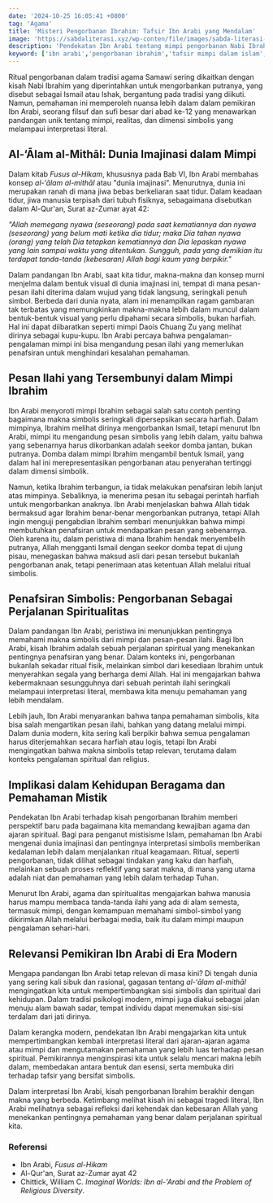 ```yaml
---
date: '2024-10-25 16:05:41 +0800'
tag: 'Agama'
title: 'Misteri Pengorbanan Ibrahim: Tafsir Ibn Arabi yang Mendalam'
image: 'https://sabdaliterasi.xyz/wp-conten/file/images/sabda-literasi-misteri-pengorbanan-ibrahim-tafsir-ibn-arabi-yang-mendalam.jpg'
description: 'Pendekatan Ibn Arabi tentang mimpi pengorbanan Nabi Ibrahim menjelaskan pentingnya penafsiran simbolis. Ini adalah pandangan spiritual yang mendalam.'
keyword: ['ibn arabi','pengorbanan ibrahim','tafsir mimpi dalam islam','kisah nabi ibrahim','makna pengorbanan dalam agama samawi','filsafat islam','sufi dan mistisisme']
---
```

<p>Ritual pengorbanan dalam tradisi agama Samawi sering dikaitkan dengan kisah Nabi Ibrahim yang diperintahkan untuk mengorbankan putranya, yang disebut sebagai Ismail atau Ishak, bergantung pada tradisi yang diikuti. Namun, pemahaman ini memperoleh nuansa lebih dalam dalam pemikiran Ibn Arabi, seorang filsuf dan sufi besar dari abad ke-12 yang menawarkan pandangan unik tentang mimpi, realitas, dan dimensi simbolis yang melampaui interpretasi literal.</p><h2>Al-‘Ālam al-Mithāl: Dunia Imajinasi dalam Mimpi</h2><p>Dalam kitab <em>Fusus al-Hikam</em>, khususnya pada Bab VI, Ibn Arabi membahas konsep <em>al-‘ālam al-mithāl</em> atau "dunia imajinasi". Menurutnya, dunia ini merupakan ranah di mana jiwa bebas berkeliaran saat tidur. Dalam keadaan tidur, jiwa manusia terpisah dari tubuh fisiknya, sebagaimana disebutkan dalam Al-Qur'an, Surat az-Zumar ayat 42:</p><p><em>"Allah memegang nyawa (seseorang) pada saat kematiannya dan nyawa (seseorang) yang belum mati ketika dia tidur; maka Dia tahan nyawa (orang) yang telah Dia tetapkan kematiannya dan Dia lepaskan nyawa yang lain sampai waktu yang ditentukan. Sungguh, pada yang demikian itu terdapat tanda-tanda (kebesaran) Allah bagi kaum yang berpikir."</em></p><p>Dalam pandangan Ibn Arabi, saat kita tidur, makna-makna dan konsep murni menjelma dalam bentuk visual di dunia imajinasi ini, tempat di mana pesan-pesan ilahi diterima dalam wujud yang tidak langsung, seringkali penuh simbol. Berbeda dari dunia nyata, alam ini menampilkan ragam gambaran tak terbatas yang memungkinkan makna-makna lebih dalam muncul dalam bentuk-bentuk visual yang perlu dipahami secara simbolis, bukan harfiah. Hal ini dapat diibaratkan seperti mimpi Daois Chuang Zu yang melihat dirinya sebagai kupu-kupu. Ibn Arabi percaya bahwa pengalaman-pengalaman mimpi ini bisa mengandung pesan ilahi yang memerlukan penafsiran untuk menghindari kesalahan pemahaman.</p><h2>Pesan Ilahi yang Tersembunyi dalam Mimpi Ibrahim</h2><p>Ibn Arabi menyoroti mimpi Ibrahim sebagai salah satu contoh penting bagaimana makna simbolis seringkali dipersepsikan secara harfiah. Dalam mimpinya, Ibrahim melihat dirinya mengorbankan Ismail, tetapi menurut Ibn Arabi, mimpi itu mengandung pesan simbolis yang lebih dalam, yaitu bahwa yang sebenarnya harus dikorbankan adalah seekor domba jantan, bukan putranya. Domba dalam mimpi Ibrahim mengambil bentuk Ismail, yang dalam hal ini merepresentasikan pengorbanan atau penyerahan tertinggi dalam dimensi simbolik.</p><p>Namun, ketika Ibrahim terbangun, ia tidak melakukan penafsiran lebih lanjut atas mimpinya. Sebaliknya, ia menerima pesan itu sebagai perintah harfiah untuk mengorbankan anaknya. Ibn Arabi menjelaskan bahwa Allah tidak bermaksud agar Ibrahim benar-benar mengorbankan putranya, tetapi Allah ingin menguji pengabdian Ibrahim sembari menunjukkan bahwa mimpi membutuhkan penafsiran untuk mendapatkan pesan yang sebenarnya. Oleh karena itu, dalam peristiwa di mana Ibrahim hendak menyembelih putranya, Allah mengganti Ismail dengan seekor domba tepat di ujung pisau, menegaskan bahwa maksud asli dari pesan tersebut bukanlah pengorbanan anak, tetapi penerimaan atas ketentuan Allah melalui ritual simbolis.</p><h2>Penafsiran Simbolis: Pengorbanan Sebagai Perjalanan Spiritualitas</h2><p>Dalam pandangan Ibn Arabi, peristiwa ini menunjukkan pentingnya memahami makna simbolis dari mimpi dan pesan-pesan ilahi. Bagi Ibn Arabi, kisah Ibrahim adalah sebuah perjalanan spiritual yang menekankan pentingnya penafsiran yang benar. Dalam konteks ini, pengorbanan bukanlah sekadar ritual fisik, melainkan simbol dari kesediaan Ibrahim untuk menyerahkan segala yang berharga demi Allah. Hal ini mengajarkan bahwa kebermaknaan sesungguhnya dari sebuah perintah ilahi seringkali melampaui interpretasi literal, membawa kita menuju pemahaman yang lebih mendalam.</p><p>Lebih jauh, Ibn Arabi menyarankan bahwa tanpa pemahaman simbolis, kita bisa salah mengartikan pesan ilahi, bahkan yang datang melalui mimpi. Dalam dunia modern, kita sering kali berpikir bahwa semua pengalaman harus diterjemahkan secara harfiah atau logis, tetapi Ibn Arabi mengingatkan bahwa makna simbolis tetap relevan, terutama dalam konteks pengalaman spiritual dan religius.</p><h2>Implikasi dalam Kehidupan Beragama dan Pemahaman Mistik</h2><p>Pendekatan Ibn Arabi terhadap kisah pengorbanan Ibrahim memberi perspektif baru pada bagaimana kita memandang kewajiban agama dan ajaran spiritual. Bagi para penganut mistisisme Islam, pemahaman Ibn Arabi mengenai dunia imajinasi dan pentingnya interpretasi simbolis memberikan kedalaman lebih dalam menjalankan ritual keagamaan. Ritual, seperti pengorbanan, tidak dilihat sebagai tindakan yang kaku dan harfiah, melainkan sebuah proses reflektif yang sarat makna, di mana yang utama adalah niat dan pemahaman yang lebih dalam terhadap Tuhan.</p><p>Menurut Ibn Arabi, agama dan spiritualitas mengajarkan bahwa manusia harus mampu membaca tanda-tanda ilahi yang ada di alam semesta, termasuk mimpi, dengan kemampuan memahami simbol-simbol yang dikirimkan Allah melalui berbagai media, baik itu dalam mimpi maupun pengalaman sehari-hari.</p><h2>Relevansi Pemikiran Ibn Arabi di Era Modern</h2><p>Mengapa pandangan Ibn Arabi tetap relevan di masa kini? Di tengah dunia yang sering kali sibuk dan rasional, gagasan tentang <em>al-‘ālam al-mithāl</em> mengingatkan kita untuk mempertimbangkan sisi simbolis dan spiritual dari kehidupan. Dalam tradisi psikologi modern, mimpi juga diakui sebagai jalan menuju alam bawah sadar, tempat individu dapat menemukan sisi-sisi terdalam dari jati dirinya.</p><p>Dalam kerangka modern, pendekatan Ibn Arabi mengajarkan kita untuk mempertimbangkan kembali interpretasi literal dari ajaran-ajaran agama atau mimpi dan mengutamakan pemahaman yang lebih luas terhadap pesan spiritual. Pemikirannya menginspirasi kita untuk selalu mencari makna lebih dalam, membedakan antara bentuk dan esensi, serta membuka diri terhadap tafsir yang bersifat simbolis.</p><p>Dalam interpretasi Ibn Arabi, kisah pengorbanan Ibrahim berakhir dengan makna yang berbeda. Ketimbang melihat kisah ini sebagai tragedi literal, Ibn Arabi melihatnya sebagai refleksi dari kehendak dan kebesaran Allah yang menekankan pentingnya pemahaman yang benar dalam perjalanan spiritual kita.</p><h3>Referensi</h3><ul><li>Ibn Arabi, <em>Fusus al-Hikam</em></li><li>Al-Qur'an, Surat az-Zumar ayat 42</li><li>Chittick, William C. <em>Imaginal Worlds: Ibn al-'Arabi and the Problem of Religious Diversity</em>.</li></ul>
